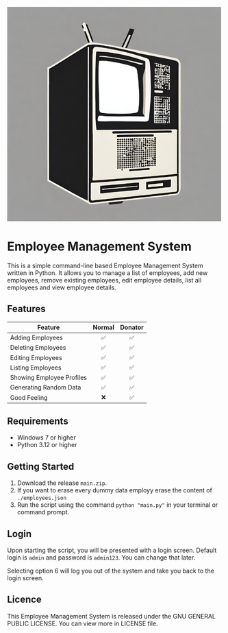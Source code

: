 ![Employee Management System Logo](./assets/logo.png)

# Employee Management System

This is a simple command-line based Employee Management System written in Python. It allows you to manage a list of employees, add new employees, remove existing employees, edit employee details, list all employees and view employee details.

## Features
| Feature                   | Normal   | Donator   |
| --------------------------| :------: | :-------: |
| Adding Employees          | ✅       |✅        | 
| Deleting Employees        | ✅       |✅        | 
| Editing Employees         | ✅       |✅        | 
| Listing Employees         | ✅       |✅        | 
| Showing Employee Profiles | ✅       |✅        | 
| Generating Random Data    | ✅       |✅        | 
| Good Feeling              | ❌       |✅        | 

## Requirements

- Windows 7 or higher
- Python 3.12 or higher

## Getting Started

1. Download the release `main.zip`.
2. If you want to erase every dummy data employy erase the content of `./employees.json`
3. Run the script using the command `python "main.py"` in your terminal or command prompt.

## Login

Upon starting the script, you will be presented with a login screen. Default login is `admin` and password is `admin123`. You can change that later.

Selecting option 6 will log you out of the system and take you back to the login screen.

## Licence

This Employee Management System is released under the GNU GENERAL PUBLIC LICENSE.
You can view more in LICENSE file.
